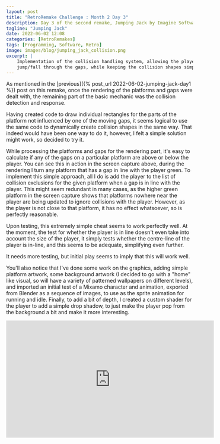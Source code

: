 ```yaml
---
layout: post
title: "RetroRemake Challenge : Month 2 Day 3"
description: Day 3 of the second remake, Jumping Jack by Imagine Software.
tagline: "Jumping Jack"
date: 2022-06-02 12:08
categories: [RetroRemakes]
tags: [Programming, Software, Retro]
image: images/blog/jumping_jack_collision.png
excerpt: |
    Implementation of the collision handling system, allowing the player to
    jump/fall through the gaps, while keeping the collision shapes simple.
---
```


As mentioned in the [previous]({% post_url 2022-06-02-jumping-jack-day1 %}) post 
on this remake, once the rendering of the platforms and gaps were dealt with,
the remaining part of the basic mechanic was the collision detection and
response. 

Having created code to draw individual rectangles for the parts of the platform
not influenced by one of the moving gaps, it seems logical to use the same
code to dynamically create collision shapes in the same way. That indeed would
have been one way to do it, however, I felt a simple solution might work, so
decided to try it.

While processing the platforms and gaps for the rendering part, it's easy to
calculate if any of the gaps on a particular platform are above or below the 
player. You can see this in action in the screen capture above, during the
rendering I turn any platform that has a gap in line with the player green. To
implement this simple approach, all I do is add the player to the list of 
collision exclusions for the given platform when a gap is in line with the
player. This might seem redundant in many cases, as the higher green platform
in the screen capture shows that platforms nowhere near the player are being
updated to ignore collisions with the player. However, as the player is not 
close to that platform, it has no effect whatsoever, so is perfectly reasonable.

Upon testing, this extremely simple cheat seems to work perfectly well. At the
moment, the test for whether the player is in line doesn't even take into 
account the size of the player, it simply tests whether the centre-line of the
player is in-line, and this seems to be adequate, simplifying even further.

It needs more testing, but initial play seems to imply that this will work well.

You'll also notice that I've done some work on the graphics, adding simple 
platform artwork, some background artwork (I decided to go with a "home" like
visual, so will have a variety of patterned wallpapers on different levels),
and imported an initial test of a Mixamo character and animation, exported
from Blender as a sequence of images, to use as the sprite animation for running
and idle. Finally, to add a bit of depth, I created a custom shader for the
player to add a simple drop shadow, to just make the player pop from the
background a bit and make it more interesting.

<iframe width="560" height="315" src="https://www.youtube.com/embed/Lz00EvfDU8c" title="YouTube video player" frameborder="0" allow="accelerometer; autoplay; clipboard-write; encrypted-media; gyroscope; picture-in-picture" allowfullscreen></iframe>
